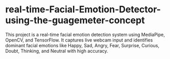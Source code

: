 # real-time-Facial-Emotion-Detector-using-the-guagemeter-concept
This project is a real-time facial emotion detection system using MediaPipe, OpenCV, and TensorFlow. It captures live webcam input and identifies dominant facial emotions like Happy, Sad, Angry, Fear, Surprise, Curious, Doubt, Thinking, and Neutral with high accuracy.
